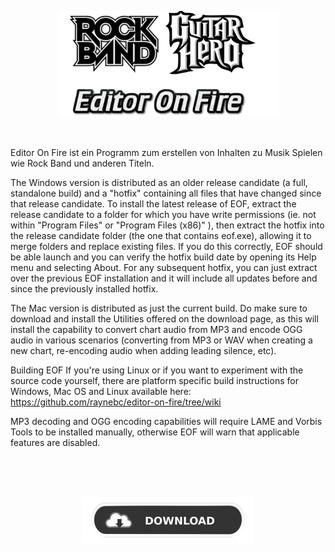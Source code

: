 <p align="center"/><img src="https://raw.githubusercontent.com/RAConquista/XBOX360/master/docs/images/EoF.png" width="355px"/></img></p>
<br>
<p>Editor On Fire ist ein Programm zum erstellen von Inhalten zu Musik Spielen wie Rock Band und anderen Titeln. </p>

<p>The Windows version is distributed as an older release candidate (a full, standalone build) and a "hotfix" containing all files that have changed since that release candidate. To install the latest release of EOF, extract the release candidate to a folder for which you have write permissions (ie. not within "Program Files" or "Program Files (x86)" ), then extract the hotfix into the release candidate folder (the one that contains eof.exe), allowing it to merge folders and replace existing files. If you do this correctly, EOF should be able launch and you can verify the hotfix build date by opening its Help menu and selecting About. For any subsequent hotfix, you can just extract over the previous EOF installation and it will include all updates before and since the previously installed hotfix.

The Mac version is distributed as just the current build. Do make sure to download and install the Utilities offered on the download page, as this will install the capability to convert chart audio from MP3 and encode OGG audio in various scenarios (converting from MP3 or WAV when creating a new chart, re-encoding audio when adding leading silence, etc).

Building EOF
If you're using Linux or if you want to experiment with the source code yourself, there are platform specific build instructions for Windows, Mac OS and Linux available here:
https://github.com/raynebc/editor-on-fire/tree/wiki

MP3 decoding and OGG encoding capabilities will require LAME and Vorbis Tools to be installed manually, otherwise EOF will warn that applicable features are disabled.</p>
<br>
<br>
<br>
<p align="center"/><a href="https://github.com/RAConquista/XBOX360/blob/master/Data/Extras/EOF/EOF.BUILD1.8.zip?raw=true"><img src="https://raw.githubusercontent.com/RAConquista/XBOX360/master/docs/images/blank.png"/></img><a/>

